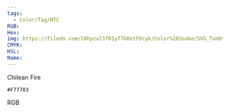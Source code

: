 ```yaml
---
tags:
  - Color/Tag/NTC
RGB:
Hex:
img: https://filedn.com/l0hpzxl1f01yT7GHxtF8cyk/Color%20Snake/SVG_Tumb%20Mass%20No%20Name/F77703.svg
CMYK:
HSL:
Name:
---
```

Chilean Fire
```palette
#F77703
```
RGB
